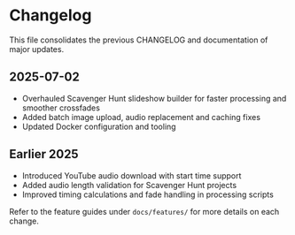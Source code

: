 # Changelog

This file consolidates the previous CHANGELOG and documentation of major updates.

## 2025-07-02
- Overhauled Scavenger Hunt slideshow builder for faster processing and smoother crossfades
- Added batch image upload, audio replacement and caching fixes
- Updated Docker configuration and tooling

## Earlier 2025
- Introduced YouTube audio download with start time support
- Added audio length validation for Scavenger Hunt projects
- Improved timing calculations and fade handling in processing scripts

Refer to the feature guides under `docs/features/` for more details on each change.
